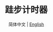 # <h1 align="center">跬步计时器</h1>

<div align="center">

简体中文 | [English](./docs/README.en.md)

</div>

